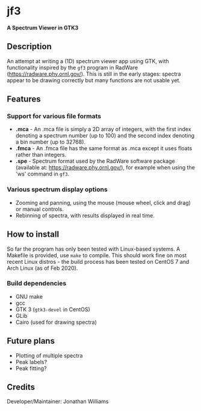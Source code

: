 # **jf3**

**A Spectrum Viewer in GTK3**

## Description

An attempt at writing a (1D) spectrum viewer app using GTK, with functionality inspired by the `gf3` program in RadWare (https://radware.phy.ornl.gov/).  This is still in the early stages: spectra appear to be drawing correctly but many functions are not usable yet.

## Features

### Support for various file formats

* **.mca** - An .mca file is simply a 2D array of integers, with the first index denoting a spectrum number (up to 100) and the second index denoting a bin number (up to 32768).
* **.fmca** - An .fmca file has the same format as .mca except it uses floats rather than integers.
* **.spe** -  Spectrum format used by the RadWare software package (available at: https://radware.phy.ornl.gov/), for example when using the 'ws' command in `gf3`.

### Various spectrum display options

* Zooming and panning, using the mouse (mouse wheel, click and drag) or manual controls.
* Rebinning of spectra, with results displayed in real time.

## How to install

So far the program has only been tested with Linux-based systems.  A Makefile is provided, use `make` to compile.  This should work fine on most recent Linux distros - the build process has been tested on CentOS 7 and Arch Linux (as of Feb 2020).

### Build dependencies

* GNU make
* gcc
* GTK 3 (`gtk3-devel` in CentOS)
* GLib
* Cairo (used for drawing spectra)

## Future plans

* Plotting of multiple spectra
* Peak labels?
* Peak fitting?

## Credits

Developer/Maintainer: Jonathan Williams
